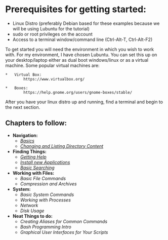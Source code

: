 # Prerequisites for getting started: 
*   Linux Distro (preferably  Debian based for these examples because we will be using Lubuntu for the tutorial)
*   sudo or root privileges on the account
*   Access to a terminal window/command line (Ctrl-Alt-T, Ctrl-Alt-F2)


To get started you will need the environment in which you wish to work with.  For my environment, I have chosen Lubuntu.  You can set this up on your desktop/laptop either as dual boot windows/linux or as a virtual machine. Some popular virtual machines are: 

    *   Virtual Box: 
            https://www.virtualbox.org/

    *   Boxes: 
            https://help.gnome.org/users/gnome-boxes/stable/


After you have your linux distro up and running, find a terminal and begin to the next section. 


## Chapters to follow: 

*   **Navigation:** 
    *   [_Basics_](./1.Navigation/a.Basics.md)
    *   [_Changing and Listing Directory Content_](./1.Navigation/b.Changing_and_Listing_Directory_Content.md)
*   **Finding Things:**
    *   [_Getting Help_](./2.Finding_Things/a.Getting_Help.md)
    *   [_Install new Applications_](./2.Finding_Things/b.Install_New_Applications.md)
    *   [_Basic Searching_](./2.Finding_Things/c.Basic_Searching.md)
*   **Working with Files:**
    *   _Basic File Commands_
    *   _Compression and Archives_
*   **System:**
    *   _Basic System Commands_
    *   _Working with Processes_
    *   _Network_
    *   _Disk Usage_
*   **Neat Things to do:**
    *   _Creating Aliases for Common Commands_
    *   _Bash Programming Intro_
    *   _Graphical User Interfaces for Your Scripts_


